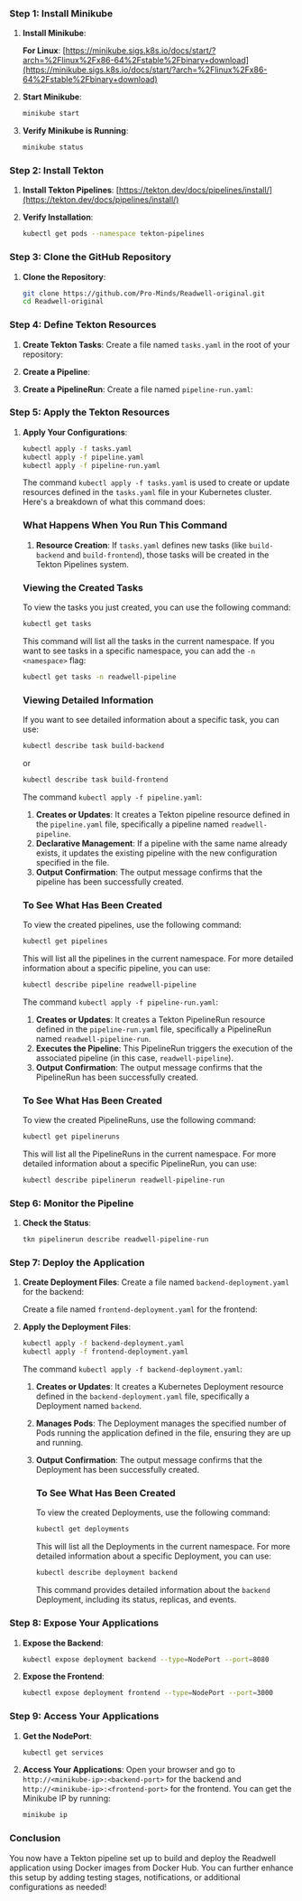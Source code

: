 ### Step 1: Install Minikube

1. **Install Minikube**:

   **For Linux**:
   [https://minikube.sigs.k8s.io/docs/start/?arch=%2Flinux%2Fx86-64%2Fstable%2Fbinary+download](https://minikube.sigs.k8s.io/docs/start/?arch=%2Flinux%2Fx86-64%2Fstable%2Fbinary+download)

2. **Start Minikube**:
   ```bash
   minikube start
   ```

3. **Verify Minikube is Running**:
   ```bash
   minikube status
   ```

### Step 2: Install Tekton

1. **Install Tekton Pipelines**:
   [https://tekton.dev/docs/pipelines/install/](https://tekton.dev/docs/pipelines/install/)

2. **Verify Installation**:
   ```bash
   kubectl get pods --namespace tekton-pipelines
   ```

### Step 3: Clone the GitHub Repository

1. **Clone the Repository**:
   ```bash
   git clone https://github.com/Pro-Minds/Readwell-original.git
   cd Readwell-original
   ```

### Step 4: Define Tekton Resources

1. **Create Tekton Tasks**:
   Create a file named `tasks.yaml` in the root of your repository:

2. **Create a Pipeline**:

3. **Create a PipelineRun**:
   Create a file named `pipeline-run.yaml`:


### Step 5: Apply the Tekton Resources

1. **Apply Your Configurations**:
   ```bash
   kubectl apply -f tasks.yaml
   kubectl apply -f pipeline.yaml
   kubectl apply -f pipeline-run.yaml
   ```
   The command `kubectl apply -f tasks.yaml` is used to create or update resources defined in the `tasks.yaml` file in your Kubernetes cluster. Here's a breakdown of what this command does:

    ### What Happens When You Run This Command

    1. **Resource Creation**: If `tasks.yaml` defines new tasks (like `build-backend` and `build-frontend`), those tasks will be created in the Tekton Pipelines system.

    ### Viewing the Created Tasks
    
    To view the tasks you just created, you can use the following command:
    
    ```bash
    kubectl get tasks
    ```
    
    This command will list all the tasks in the current namespace. If you want to see tasks in a specific namespace, you can add the `-n <namespace>` flag:
    
    ```bash
    kubectl get tasks -n readwell-pipeline
    ```
    
    ### Viewing Detailed Information
    
    If you want to see detailed information about a specific task, you can use:
    
    ```bash
    kubectl describe task build-backend
    ```
    
    or
    
    ```bash
    kubectl describe task build-frontend
    ```

   The command `kubectl apply -f pipeline.yaml`:

   1. **Creates or Updates**: It creates a Tekton pipeline resource defined in the `pipeline.yaml` file, specifically a pipeline named `readwell-pipeline`.
   2. **Declarative Management**: If a pipeline with the same name already exists, it updates the existing pipeline with the new configuration specified in the file.
   3. **Output Confirmation**: The output message confirms that the pipeline has been successfully created.

    ### To See What Has Been Created
    
    To view the created pipelines, use the following command:
    
    ```bash
    kubectl get pipelines
    ```
    
    This will list all the pipelines in the current namespace. For more detailed information about a specific pipeline, you can use:
    
    ```bash
    kubectl describe pipeline readwell-pipeline
    ```

   The command `kubectl apply -f pipeline-run.yaml`:

   1. **Creates or Updates**: It creates a Tekton PipelineRun resource defined in the `pipeline-run.yaml` file, specifically a PipelineRun named `readwell-pipeline-run`.
   2. **Executes the Pipeline**: This PipelineRun triggers the execution of the associated pipeline (in this case, `readwell-pipeline`).
   3. **Output Confirmation**: The output message confirms that the PipelineRun has been successfully created.

    ### To See What Has Been Created
    
    To view the created PipelineRuns, use the following command:
    
    ```bash
    kubectl get pipelineruns
    ```
    
    This will list all the PipelineRuns in the current namespace. For more detailed information about a specific PipelineRun, you can use:
    
    ```bash
    kubectl describe pipelinerun readwell-pipeline-run
    ```
    
    

### Step 6: Monitor the Pipeline

1. **Check the Status**:
   ```bash
   tkn pipelinerun describe readwell-pipeline-run
   ```

### Step 7: Deploy the Application

1. **Create Deployment Files**:
   Create a file named `backend-deployment.yaml` for the backend:

   Create a file named `frontend-deployment.yaml` for the frontend:

2. **Apply the Deployment Files**:
   ```bash
   kubectl apply -f backend-deployment.yaml
   kubectl apply -f frontend-deployment.yaml
   ```
   The command `kubectl apply -f backend-deployment.yaml`:

   1. **Creates or Updates**: It creates a Kubernetes Deployment resource defined in the `backend-deployment.yaml` file, specifically a Deployment named `backend`.
   2. **Manages Pods**: The Deployment manages the specified number of Pods running the application defined in the file, ensuring they are up and running.
   3. **Output Confirmation**: The output message confirms that the Deployment has been successfully created.

       ### To See What Has Been Created
    
       To view the created Deployments, use the following command:
    
       ```bash
       kubectl get deployments
       ```
    
       This will list all the Deployments in the current namespace. For more detailed information about a specific Deployment, you can use:
    
       ```bash
       kubectl describe deployment backend
       ```
    
       This command provides detailed information about the `backend` Deployment, including its status, replicas, and events.

### Step 8: Expose Your Applications

1. **Expose the Backend**:
   ```bash
   kubectl expose deployment backend --type=NodePort --port=8080
   ```

2. **Expose the Frontend**:
   ```bash
   kubectl expose deployment frontend --type=NodePort --port=3000
   ```

### Step 9: Access Your Applications

1. **Get the NodePort**:
   ```bash
   kubectl get services
   ```

2. **Access Your Applications**:
   Open your browser and go to `http://<minikube-ip>:<backend-port>` for the backend and `http://<minikube-ip>:<frontend-port>` for the frontend. You can get the Minikube IP by running:
   ```bash
   minikube ip
   ```

### Conclusion

You now have a Tekton pipeline set up to build and deploy the Readwell application using Docker images from Docker Hub. You can further enhance this setup by adding testing stages, notifications, or additional configurations as needed!